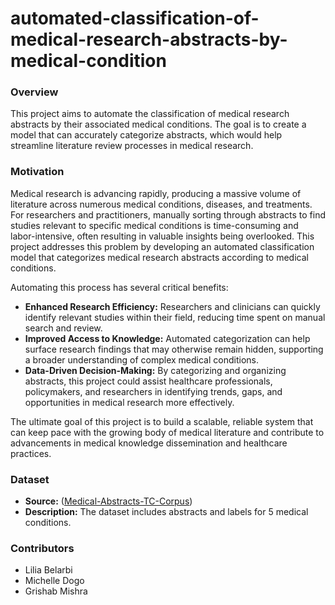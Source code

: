 # automated-classification-of-medical-research-abstracts-by-medical-condition

### Overview
This project aims to automate the classification of medical research abstracts by their associated medical conditions. The goal is to create a model that can accurately categorize abstracts, which would help streamline literature review processes in medical research.

### Motivation
Medical research is advancing rapidly, producing a massive volume of literature across numerous medical conditions, diseases, and treatments. For researchers and practitioners, manually sorting through abstracts to find studies relevant to specific medical conditions is time-consuming and labor-intensive, often resulting in valuable insights being overlooked. This project addresses this problem by developing an automated classification model that categorizes medical research abstracts according to medical conditions.

Automating this process has several critical benefits:

- **Enhanced Research Efficiency:** Researchers and clinicians can quickly identify relevant studies within their field, reducing time spent on manual search and review.
- **Improved Access to Knowledge:** Automated categorization can help surface research findings that may otherwise remain hidden, supporting a broader understanding of complex medical conditions.
- **Data-Driven Decision-Making:** By categorizing and organizing abstracts, this project could assist healthcare professionals, policymakers, and researchers in identifying trends, gaps, and opportunities in medical research more effectively.

The ultimate goal of this project is to build a scalable, reliable system that can keep pace with the growing body of medical literature and contribute to advancements in medical knowledge dissemination and healthcare practices.

### Dataset
- **Source:** ([Medical-Abstracts-TC-Corpus](https://github.com/sebischair/Medical-Abstracts-TC-Corpus/tree/main))
- **Description:** The dataset includes abstracts and labels for 5 medical conditions.

### Contributors
- Lilia Belarbi
- Michelle Dogo
- Grishab Mishra

